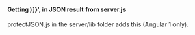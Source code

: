 #### Getting )]}', in JSON result from server.js

protectJSON.js in the server/lib folder adds this (Angular 1 only).

####

